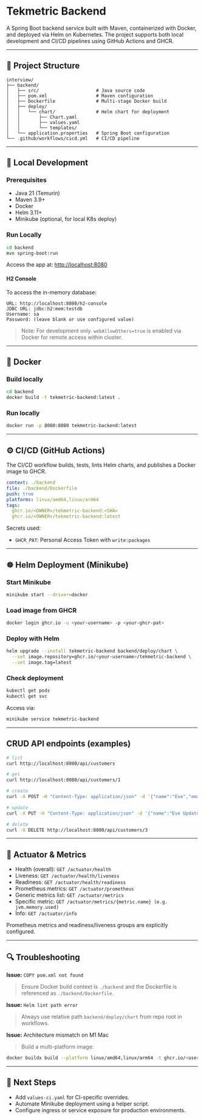 # Tekmetric Backend

A Spring Boot backend service built with Maven, containerized with Docker, and deployed via Helm on Kubernetes. The project supports both local development and CI/CD pipelines using GitHub Actions and GHCR.

---

## 📁 Project Structure

```
interview/
├── backend/
│   ├── src/                     # Java source code
│   ├── pom.xml                  # Maven configuration
│   ├── Dockerfile               # Multi-stage Docker build
│   ├── deploy/
│   │   └── chart/               # Helm chart for deployment
│   │       ├── Chart.yaml
│   │       ├── values.yaml
│   │       └── templates/
│   └── application.properties   # Spring Boot configuration
└── .github/workflows/cicd.yml   # CI/CD pipeline
```

---

## 🧱 Local Development

### Prerequisites

* Java 21 (Temurin)
* Maven 3.9+
* Docker
* Helm 3.11+
* Minikube (optional, for local K8s deploy)

### Run Locally

```bash
cd backend
mvn spring-boot:run
```

Access the app at: [http://localhost:8080](http://localhost:8080)

#### H2 Console

To access the in-memory database:

```
URL: http://localhost:8080/h2-console
JDBC URL: jdbc:h2:mem:testdb
Username: sa
Password: (leave blank or use configured value)
```

> Note: For development only. `webAllowOthers=true` is enabled via Docker for remote access within cluster.

---

## 🐳 Docker

### Build locally

```bash
cd backend
docker build -t tekmetric-backend:latest .
```

### Run locally

```bash
docker run -p 8080:8080 tekmetric-backend:latest
```

---

## ⚙️ CI/CD (GitHub Actions)

The CI/CD workflow builds, tests, lints Helm charts, and publishes a Docker image to GHCR.

```yaml
context: ./backend
file: ./backend/Dockerfile
push: true
platforms: linux/amd64,linux/arm64
tags:
  ghcr.io/<OWNER>/tekmetric-backend:<SHA>
  ghcr.io/<OWNER>/tekmetric-backend:latest
```

Secrets used:

* `GHCR_PAT`: Personal Access Token with `write:packages`

---

## ☸️ Helm Deployment (Minikube)

### Start Minikube

```bash
minikube start --driver=docker
```

### Load image from GHCR

```bash
docker login ghcr.io -u <your-username> -p <your-ghcr-pat>
```

### Deploy with Helm

```bash
helm upgrade --install tekmetric-backend backend/deploy/chart \
  --set image.repository=ghcr.io/<your-username>/tekmetric-backend \
  --set image.tag=latest
```

### Check deployment

```bash
kubectl get pods
kubectl get svc
```

Access via:

```bash
minikube service tekmetric-backend
```

---

## CRUD API endpoints (examples)
```bash
# list
curl http://localhost:8080/api/customers

# get
curl http://localhost:8080/api/customers/1

# create
curl -X POST -H "Content-Type: application/json" -d '{"name":"Eve","email":"eve@example.com"}' http://localhost:8080/api/customers

# update
curl -X PUT -H "Content-Type: application/json" -d '{"name":"Eve Updated","email":"eve2@example.com"}' http://localhost:8080/api/customers/3

# delete
curl -X DELETE http://localhost:8080/api/customers/3
```
---

## 🧩 Actuator & Metrics

* Health (overall): `GET /actuator/health`
* Liveness: `GET /actuator/health/liveness`
* Readiness: `GET /actuator/health/readiness`
* Prometheus metrics: `GET /actuator/prometheus`
* Generic metrics list: `GET /actuator/metrics`
* Specific metric: `GET /actuator/metrics/{metric.name} (e.g. jvm.memory.used)`
* Info: `GET /actuator/info`

Prometheus metrics and readiness/liveness groups are explicitly configured.

---

## 🔍 Troubleshooting

**Issue:** `COPY pom.xml not found`

> Ensure Docker build context is `./backend` and the Dockerfile is referenced as `./backend/Dockerfile`.

**Issue:** `Helm lint path error`

> Always use relative path `backend/deploy/chart` from repo root in workflows.

**Issue:** Architecture mismatch on M1 Mac

> Build a multi-platform image:

```bash
docker buildx build --platform linux/amd64,linux/arm64 -t ghcr.io/<user>/tekmetric-backend:latest .
```

---

## 🧭 Next Steps

* Add `values-ci.yaml` for CI-specific overrides.
* Automate Minikube deployment using a helper script.
* Configure ingress or service exposure for production environments.
